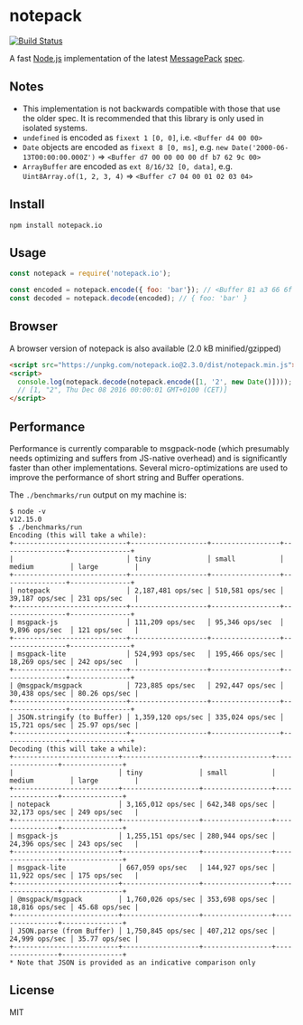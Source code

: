 # notepack

[![Build Status](https://github.com/darrachequesne/notepack/workflows/CI/badge.svg?branch=main)](https://github.com/darrachequesne/notepack/actions)

A fast [Node.js](http://nodejs.org) implementation of the latest [MessagePack](http://msgpack.org) [spec](https://github.com/msgpack/msgpack/blob/master/spec.md).

## Notes

* This implementation is not backwards compatible with those that use the older spec. It is recommended that this library is only used in isolated systems.
* `undefined` is encoded as `fixext 1 [0, 0]`, i.e. `<Buffer d4 00 00>`
* `Date` objects are encoded as `fixext 8 [0, ms]`, e.g. `new Date('2000-06-13T00:00:00.000Z')` => `<Buffer d7 00 00 00 00 df b7 62 9c 00>`
* `ArrayBuffer` are encoded as `ext 8/16/32 [0, data]`, e.g. `Uint8Array.of(1, 2, 3, 4)` => `<Buffer c7 04 00 01 02 03 04>`

## Install

```
npm install notepack.io
```

## Usage

```js
const notepack = require('notepack.io');

const encoded = notepack.encode({ foo: 'bar'}); // <Buffer 81 a3 66 6f 6f a3 62 61 72>
const decoded = notepack.decode(encoded); // { foo: 'bar' }
```

## Browser

A browser version of notepack is also available (2.0 kB minified/gzipped)

```html
<script src="https://unpkg.com/notepack.io@2.3.0/dist/notepack.min.js"></script>
<script>
  console.log(notepack.decode(notepack.encode([1, '2', new Date()])));
  // [1, "2", Thu Dec 08 2016 00:00:01 GMT+0100 (CET)]
</script>
```

## Performance

Performance is currently comparable to msgpack-node (which presumably needs optimizing and suffers from JS-native overhead) and is significantly faster than other implementations. Several micro-optimizations are used to improve the performance of short string and Buffer operations.

The `./benchmarks/run` output on my machine is:

```
$ node -v
v12.15.0
$ ./benchmarks/run
Encoding (this will take a while):
+----------------------------+-------------------+-----------------+----------------+---------------+
|                            │ tiny              │ small           │ medium         │ large         |
+----------------------------+-------------------+-----------------+----------------+---------------+
| notepack                   │ 2,187,481 ops/sec │ 510,581 ops/sec │ 39,187 ops/sec │ 231 ops/sec   |
+----------------------------+-------------------+-----------------+----------------+---------------+
| msgpack-js                 │ 111,209 ops/sec   │ 95,346 ops/sec  │ 9,896 ops/sec  │ 121 ops/sec   |
+----------------------------+-------------------+-----------------+----------------+---------------+
| msgpack-lite               │ 524,993 ops/sec   │ 195,466 ops/sec │ 18,269 ops/sec │ 242 ops/sec   |
+----------------------------+-------------------+-----------------+----------------+---------------+
| @msgpack/msgpack           │ 723,885 ops/sec   │ 292,447 ops/sec │ 30,438 ops/sec │ 80.26 ops/sec |
+----------------------------+-------------------+-----------------+----------------+---------------+
| JSON.stringify (to Buffer) │ 1,359,120 ops/sec │ 335,024 ops/sec │ 15,721 ops/sec │ 25.97 ops/sec |
+----------------------------+-------------------+-----------------+----------------+---------------+
Decoding (this will take a while):
+--------------------------+-------------------+-----------------+----------------+---------------+
|                          │ tiny              │ small           │ medium         │ large         |
+--------------------------+-------------------+-----------------+----------------+---------------+
| notepack                 │ 3,165,012 ops/sec │ 642,348 ops/sec │ 32,173 ops/sec │ 249 ops/sec   |
+--------------------------+-------------------+-----------------+----------------+---------------+
| msgpack-js               │ 1,255,151 ops/sec │ 280,944 ops/sec │ 24,396 ops/sec │ 243 ops/sec   |
+--------------------------+-------------------+-----------------+----------------+---------------+
| msgpack-lite             │ 667,059 ops/sec   │ 144,927 ops/sec │ 11,922 ops/sec │ 175 ops/sec   |
+--------------------------+-------------------+-----------------+----------------+---------------+
| @msgpack/msgpack         │ 1,760,026 ops/sec │ 353,698 ops/sec │ 18,816 ops/sec │ 45.68 ops/sec |
+--------------------------+-------------------+-----------------+----------------+---------------+
| JSON.parse (from Buffer) │ 1,750,845 ops/sec │ 407,212 ops/sec │ 24,999 ops/sec │ 35.77 ops/sec |
+--------------------------+-------------------+-----------------+----------------+---------------+
* Note that JSON is provided as an indicative comparison only
```
## License

MIT
